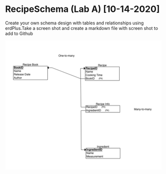 # RecipeSchema (Lab A) [10-14-2020]

Create your own schema design with tables and relationships using erdPlus.Take a screen shot and create a markdown file with screen shot to add to Github

![Recipe Schema](RecipeSchema.png)